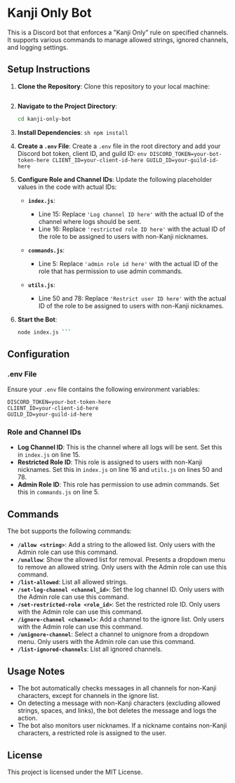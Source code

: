 # Kanji Only Bot

This is a Discord bot that enforces a "Kanji Only" rule on specified channels. It supports various commands to manage allowed strings, ignored channels, and logging settings.

## Setup Instructions

1. **Clone the Repository**: Clone this repository to your local machine:
    ```sh git clone https://github.com/your-username/kanji-only-bot.git
    ```

2. **Navigate to the Project Directory**: 
    ```sh
    cd kanji-only-bot
    ```

3. **Install Dependencies**: ```sh npm install ```

4. **Create a `.env` File**: Create a `.env` file in the root directory and add your Discord bot token, client ID, and guild ID:
    ```env DISCORD_TOKEN=your-bot-token-here CLIENT_ID=your-client-id-here GUILD_ID=your-guild-id-here ```

5. **Configure Role and Channel IDs**: Update the following placeholder values in the code with actual IDs:

    - **`index.js`**:
      - Line 15: Replace `'Log channel ID here'` with the actual ID of the channel where logs should be sent.
      - Line 16: Replace `'restricted role ID here'` with the actual ID of the role to be assigned to users with non-Kanji nicknames.

    - **`commands.js`**:
      - Line 5: Replace `'admin role id here'` with the actual ID of the role that has permission to use admin commands.

    - **`utils.js`**:
      - Line 50 and 78: Replace `'Restrict user ID here'` with the actual ID of the role to be assigned to users with non-Kanji nicknames.

6. **Start the Bot**: 
    ```sh
    node index.js ```

## Configuration

### .env File

Ensure your `.env` file contains the following environment variables:

```env
DISCORD_TOKEN=your-bot-token-here
CLIENT_ID=your-client-id-here
GUILD_ID=your-guild-id-here
```

### Role and Channel IDs

- **Log Channel ID**: This is the channel where all logs will be sent. Set this in `index.js` on line 15.
- **Restricted Role ID**: This role is assigned to users with non-Kanji nicknames. Set this in `index.js` on line 16 and `utils.js` on lines 50 and 78.
- **Admin Role ID**: This role has permission to use admin commands. Set this in `commands.js` on line 5.

## Commands

The bot supports the following commands:

- **`/allow <string>`**: Add a string to the allowed list. Only users with the Admin role can use this command.
- **`/unallow`**: Show the allowed list for removal. Presents a dropdown menu to remove an allowed string. Only users with the Admin role can use this command.
- **`/list-allowed`**: List all allowed strings.
- **`/set-log-channel <channel_id>`**: Set the log channel ID. Only users with the Admin role can use this command.
- **`/set-restricted-role <role_id>`**: Set the restricted role ID. Only users with the Admin role can use this command.
- **`/ignore-channel <channel>`**: Add a channel to the ignore list. Only users with the Admin role can use this command.
- **`/unignore-channel`**: Select a channel to unignore from a dropdown menu. Only users with the Admin role can use this command.
- **`/list-ignored-channels`**: List all ignored channels.

## Usage Notes

- The bot automatically checks messages in all channels for non-Kanji characters, except for channels in the ignore list.
- On detecting a message with non-Kanji characters (excluding allowed strings, spaces, and links), the bot deletes the message and logs the action.
- The bot also monitors user nicknames. If a nickname contains non-Kanji characters, a restricted role is assigned to the user.

## License

This project is licensed under the MIT License.

